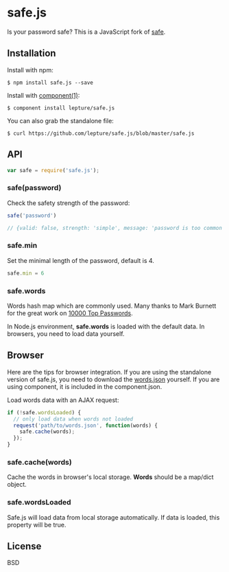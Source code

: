 # safe.js

Is your password safe? This is a JavaScript fork of [safe](https://github.com/lepture/safe).

## Installation

Install with npm:

    $ npm install safe.js --save

Install with [component(1)](http://component.io):

    $ component install lepture/safe.js

You can also grab the standalone file:

    $ curl https://github.com/lepture/safe.js/blob/master/safe.js

## API

```js
var safe = require('safe.js');
```

### safe(password)

Check the safety strength of the password:

```js
safe('password')

// {valid: false, strength: 'simple', message: 'password is too common'}
```

### safe.min

Set the minimal length of the password, default is 4.

```js
safe.min = 6
```


### safe.words

Words hash map which are commonly used. Many thanks to Mark Burnett for
the great work on [10000 Top Passwords](https://xato.net/passwords/more-top-worst-passwords/).

In Node.js environment, **safe.words** is loaded with the default data.
In browsers, you need to load data yourself.


## Browser

Here are the tips for browser integration. If you are using the standalone
version of safe.js, you need to download the [words.json](https://github.com/lepture/safe.js/blob/master/lib/words.json) yourself. If you are using component, it is included in the component.json.

Load words data with an AJAX request:

```js
if (!safe.wordsLoaded) {
  // only load data when words not loaded
  request('path/to/words.json', function(words) {
    safe.cache(words);
  });
}
```

### safe.cache(words)

Cache the words in browser's local storage. **Words** should be a map/dict object.

### safe.wordsLoaded

Safe.js will load data from local storage automatically. If data is loaded, this property will be true.

## License

BSD

